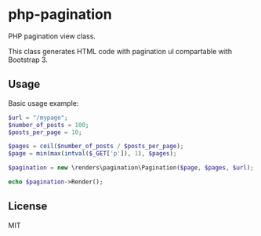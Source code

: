 # php-pagination
PHP pagination view class.

This class generates HTML code with pagination ul compartable with Bootstrap 3.

## Usage
Basic usage example:
```php
$url = "/mypage";
$number_of_posts = 100;
$posts_per_page = 10;

$pages = ceil($number_of_posts / $posts_per_page);
$page = min(max(intval($_GET['p']), 1), $pages);

$pagination = new \renders\pagination\Pagination($page, $pages, $url);

echo $pagination->Render();
```

## License 
MIT
